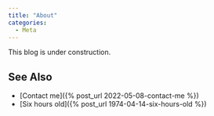 ```yaml
---
title: "About"
categories:
  - Meta
---
```


This blog is under construction.

## See Also 

* [Contact me]({% post_url 2022-05-08-contact-me %})
* [Six hours old]({% post_url 1974-04-14-six-hours-old %})

